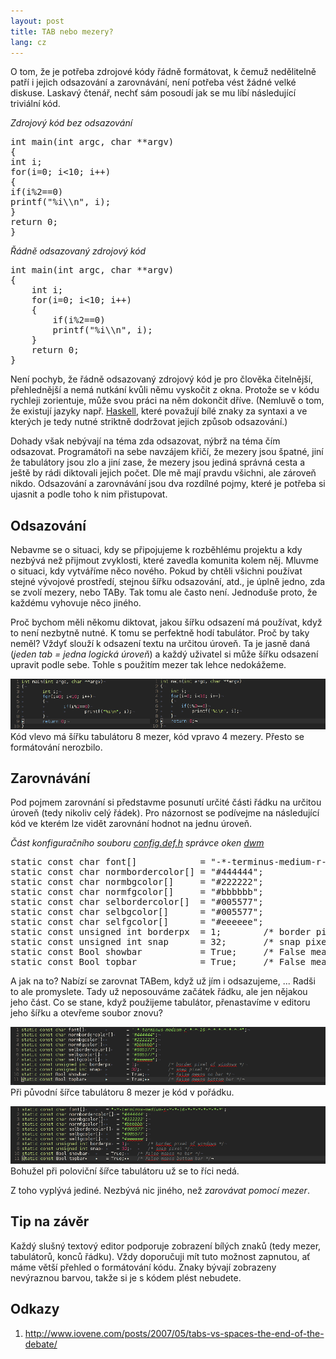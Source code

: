 ```yaml
---
layout: post
title: TAB nebo mezery?
lang: cz
---
```



O tom, že je potřeba zdrojové kódy řádně formátovat, k čemuž nedělitelně patří i jejich odsazování a zarovnávání, není potřeba vést žádné velké diskuse. Laskavý čtenář, nechť sám posoudí jak se mu líbí následující triviální kód.

*Zdrojový kód bez odsazování*
<pre class="prettyprint">
int main(int argc, char **argv)
{
int i;
for(i=0; i&lt;10; i++)
{
if(i%2==0)
printf("%i\\n", i);
}
return 0;
}
</pre>

*Řádně odsazovaný zdrojový kód*
<pre class="prettyprint">
int main(int argc, char **argv)
{
	int i;
	for(i=0; i&lt;10; i++)
	{
		if(i%2==0)
		printf("%i\\n", i);
	}
	return 0;
}
</pre>

Není pochyb, že řádně odsazovaný zdrojový kód je pro člověka čitelnější, přehlednější a nemá nutkání kvůli němu vyskočit z okna. Protože se v kódu rychleji zorientuje, může svou práci na něm dokončit dříve. (Nemluvě o tom, že existují jazyky např. [Haskell](http://www.haskell.org/haskellwiki/Haskell), které považují bílé znaky za syntaxi a ve kterých je tedy nutné striktně dodržovat jejich způsob odsazování.)


Dohady však nebývají na téma zda odsazovat, nýbrž na téma čím odsazovat. Programátoři na sebe navzájem křičí, že mezery jsou špatné, jiní že tabulátory jsou zlo a jiní zase, že mezery jsou jediná správná cesta a ještě by rádi diktovali jejich počet. Dle mě mají pravdu všichni, ale zároveň nikdo. Odsazování a zarovnávání jsou dva rozdílné pojmy, které je potřeba si ujasnit a podle toho k nim přistupovat.

## Odsazování
Nebavme se o situaci, kdy se připojujeme k rozběhlému projektu a kdy nezbývá než přijmout zvyklosti, které zavedla komunita kolem něj. Mluvme o situaci, kdy vytváříme něco nového. Pokud by chtěli všichni používat stejné vývojové prostředí, stejnou šířku odsazování, atd., je úplně jedno, zda se zvolí mezery, nebo TABy. Tak tomu ale často není. Jednoduše proto, že každému vyhovuje něco jiného.

Proč bychom měli někomu diktovat, jakou šířku odsazení má používat, když to není nezbytně nutné. K tomu se perfektně hodí tabulátor. Proč by taky neměl? Vždyť slouží k odsazení textu na určitou úroveň. Ta je jasně daná (*jeden tab = jedna logická úroveň*) a každý uživatel si může šířku odsazení upravit podle sebe. Tohle s použitím mezer tak lehce nedokážeme.

![odsazování pomocí TABů](/files/img/odsazovani.png)
Kód vlevo má šířku tabulátoru 8 mezer, kód vpravo 4 mezery. Přesto se formátování nerozbilo.

## Zarovnávání
Pod pojmem zarovnání si představme posunutí určité části řádku na určitou úroveň (tedy nikoliv celý řádek). Pro názornost se podívejme na následující kód ve kterém lze vidět zarovnání hodnot na jednu úroveň.

*Část konfiguračního souboru [config.def.h](http://git.suckless.org/dwm/plain/config.def.h) správce oken [dwm](http://dwm.suckless.org/)*
<pre class="prettyprint">
static const char font[]            = "-*-terminus-medium-r-*-*-16-*-*-*-*-*-*-*";
static const char normbordercolor[] = "#444444";
static const char normbgcolor[]     = "#222222";
static const char normfgcolor[]     = "#bbbbbb";
static const char selbordercolor[]  = "#005577";
static const char selbgcolor[]      = "#005577";
static const char selfgcolor[]      = "#eeeeee";
static const unsigned int borderpx  = 1;        /* border pixel of windows */
static const unsigned int snap      = 32;       /* snap pixel */
static const Bool showbar           = True;     /* False means no bar */
static const Bool topbar            = True;     /* False means bottom bar */
</pre>

A jak na to? Nabízí se zarovnat TABem, když už jím i odsazujeme, ... Radši to ale promyslete. Tady už neposouváme začátek řádku, ale jen nějakou jeho část. Co se stane, když použijeme tabulátor, přenastavíme v editoru jeho šířku a otevřeme soubor znovu?

![odsazování pomocí TABů](/files/img/zarovnavani-tabstop-8.png)
Při původní šířce tabulátoru 8 mezer je kód v pořádku.

![odsazování pomocí TABů](/files/img/zarovnavani-tabstop-4.png)
Bohužel při poloviční šířce tabulátoru už se to říci nedá.

Z toho vyplývá jediné. Nezbývá nic jiného, než *zarovávat pomocí mezer*.

## Tip na závěr
Každý slušný textový editor podporuje zobrazení bílých znaků (tedy mezer, tabulátorů, konců řádku). Vždy doporučuji mít tuto možnost zapnutou, ať máme větší přehled o formátování kódu. Znaky bývají zobrazeny nevýraznou barvou, takže si je s kódem plést nebudete.

## Odkazy
1. <http://www.iovene.com/posts/2007/05/tabs-vs-spaces-the-end-of-the-debate/>
